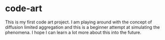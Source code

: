 # code-art
This is my first code art project. I am playing around with the concept of diffusion limited aggregation and this is a beginner 
attempt at simulating the phenomena. I hope I can learn a lot more about this into the future.
